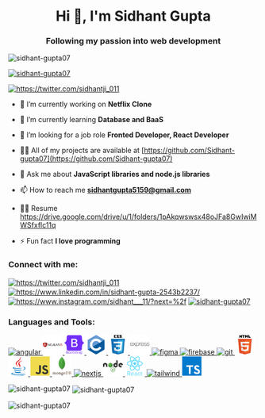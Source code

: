 <h1 align="center">Hi 👋, I'm Sidhant Gupta</h1>
<h3 align="center">Following my passion into web development</h3>

<p align="left"> <img src="https://komarev.com/ghpvc/?username=sidhant-gupta07&label=Profile%20views&color=0e75b6&style=flat" alt="sidhant-gupta07" /> </p>

<p align="left"> <a href="https://github.com/ryo-ma/github-profile-trophy"><img src="https://github-profile-trophy.vercel.app/?username=sidhant-gupta07" alt="sidhant-gupta07" /></a> </p>

<p align="left"> <a href="https://twitter.com/https://twitter.com/sidhantji_011" target="blank"><img src="https://img.shields.io/twitter/follow/https://twitter.com/sidhantji_011?logo=twitter&style=for-the-badge" alt="https://twitter.com/sidhantji_011" /></a> </p>

- 🔭 I’m currently working on **Netflix Clone**

- 🌱 I’m currently learning **Database and BaaS**

- 🤝 I’m looking for a job role **Fronted Developer, React Developer**

- 👨‍💻 All of my projects are available at [https://github.com/Sidhant-gupta07](https://github.com/Sidhant-gupta07)

- 💬 Ask me about **JavaScript libraries and node.js libraries**

- 📫 How to reach me **sidhantgupta5159@gmail.com**

- 👨‍💻 Resume https://drive.google.com/drive/u/1/folders/1pAkqwswsx48oJFa8GwIwiMWSfxflc11q

- ⚡ Fun fact **I love programming**

<h3 align="left">Connect with me:</h3>
<p align="left">
<a href="https://twitter.com/https://twitter.com/sidhantji_011" target="blank"><img align="center" src="https://raw.githubusercontent.com/rahuldkjain/github-profile-readme-generator/master/src/images/icons/Social/twitter.svg" alt="https://twitter.com/sidhantji_011" height="30" width="40" /></a>
<a href="https://linkedin.com/in/https://www.linkedin.com/in/sidhant-gupta-2543b2237/" target="blank"><img align="center" src="https://raw.githubusercontent.com/rahuldkjain/github-profile-readme-generator/master/src/images/icons/Social/linked-in-alt.svg" alt="https://www.linkedin.com/in/sidhant-gupta-2543b2237/" height="30" width="40" /></a>
<a href="https://instagram.com/https://www.instagram.com/sidhant___11/?next=%2f" target="blank"><img align="center" src="https://raw.githubusercontent.com/rahuldkjain/github-profile-readme-generator/master/src/images/icons/Social/instagram.svg" alt="https://www.instagram.com/sidhant___11/?next=%2f" height="30" width="40" /></a>
<a href="https://www.leetcode.com/sidhant-gupta07" target="blank"><img align="center" src="https://raw.githubusercontent.com/rahuldkjain/github-profile-readme-generator/master/src/images/icons/Social/leet-code.svg" alt="sidhant-gupta07" height="30" width="40" /></a>
</p>

<h3 align="left">Languages and Tools:</h3>
<p align="left"> <a href="https://angular.io" target="_blank" rel="noreferrer"> <img src="https://angular.io/assets/images/logos/angular/angular.svg" alt="angular" width="40" height="40"/> </a> <a href="https://angular.io" target="_blank" rel="noreferrer"> <img src="https://raw.githubusercontent.com/devicons/devicon/master/icons/angularjs/angularjs-original-wordmark.svg" alt="angularjs" width="40" height="40"/> </a> <a href="https://getbootstrap.com" target="_blank" rel="noreferrer"> <img src="https://raw.githubusercontent.com/devicons/devicon/master/icons/bootstrap/bootstrap-plain-wordmark.svg" alt="bootstrap" width="40" height="40"/> </a> <a href="https://www.cprogramming.com/" target="_blank" rel="noreferrer"> <img src="https://raw.githubusercontent.com/devicons/devicon/master/icons/c/c-original.svg" alt="c" width="40" height="40"/> </a> <a href="https://www.w3schools.com/css/" target="_blank" rel="noreferrer"> <img src="https://raw.githubusercontent.com/devicons/devicon/master/icons/css3/css3-original-wordmark.svg" alt="css3" width="40" height="40"/> </a> <a href="https://expressjs.com" target="_blank" rel="noreferrer"> <img src="https://raw.githubusercontent.com/devicons/devicon/master/icons/express/express-original-wordmark.svg" alt="express" width="40" height="40"/> </a> <a href="https://www.figma.com/" target="_blank" rel="noreferrer"> <img src="https://www.vectorlogo.zone/logos/figma/figma-icon.svg" alt="figma" width="40" height="40"/> </a> <a href="https://firebase.google.com/" target="_blank" rel="noreferrer"> <img src="https://www.vectorlogo.zone/logos/firebase/firebase-icon.svg" alt="firebase" width="40" height="40"/> </a> <a href="https://git-scm.com/" target="_blank" rel="noreferrer"> <img src="https://www.vectorlogo.zone/logos/git-scm/git-scm-icon.svg" alt="git" width="40" height="40"/> </a> <a href="https://www.w3.org/html/" target="_blank" rel="noreferrer"> <img src="https://raw.githubusercontent.com/devicons/devicon/master/icons/html5/html5-original-wordmark.svg" alt="html5" width="40" height="40"/> </a> <a href="https://www.java.com" target="_blank" rel="noreferrer"> <img src="https://raw.githubusercontent.com/devicons/devicon/master/icons/java/java-original.svg" alt="java" width="40" height="40"/> </a> <a href="https://developer.mozilla.org/en-US/docs/Web/JavaScript" target="_blank" rel="noreferrer"> <img src="https://raw.githubusercontent.com/devicons/devicon/master/icons/javascript/javascript-original.svg" alt="javascript" width="40" height="40"/> </a> <a href="https://www.mongodb.com/" target="_blank" rel="noreferrer"> <img src="https://raw.githubusercontent.com/devicons/devicon/master/icons/mongodb/mongodb-original-wordmark.svg" alt="mongodb" width="40" height="40"/> </a> <a href="https://nextjs.org/" target="_blank" rel="noreferrer"> <img src="https://cdn.worldvectorlogo.com/logos/nextjs-2.svg" alt="nextjs" width="40" height="40"/> </a> <a href="https://nodejs.org" target="_blank" rel="noreferrer"> <img src="https://raw.githubusercontent.com/devicons/devicon/master/icons/nodejs/nodejs-original-wordmark.svg" alt="nodejs" width="40" height="40"/> </a> <a href="https://reactjs.org/" target="_blank" rel="noreferrer"> <img src="https://raw.githubusercontent.com/devicons/devicon/master/icons/react/react-original-wordmark.svg" alt="react" width="40" height="40"/> </a> <a href="https://tailwindcss.com/" target="_blank" rel="noreferrer"> <img src="https://www.vectorlogo.zone/logos/tailwindcss/tailwindcss-icon.svg" alt="tailwind" width="40" height="40"/> </a> <a href="https://www.typescriptlang.org/" target="_blank" rel="noreferrer"> <img src="https://raw.githubusercontent.com/devicons/devicon/master/icons/typescript/typescript-original.svg" alt="typescript" width="40" height="40"/> </a> </p>

<p><img align="left" src="https://github-readme-stats.vercel.app/api/top-langs?username=sidhant-gupta07&show_icons=true&locale=en&layout=compact" alt="sidhant-gupta07" /></p>

<p>&nbsp;<img align="center" src="https://github-readme-stats.vercel.app/api?username=sidhant-gupta07&show_icons=true&locale=en" alt="sidhant-gupta07" /></p>

<p><img align="center" src="https://github-readme-streak-stats.herokuapp.com/?user=sidhant-gupta07&" alt="sidhant-gupta07" /></p>
